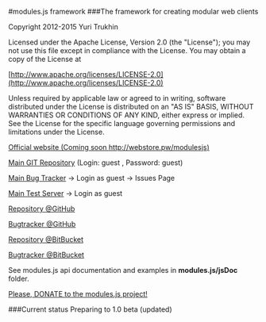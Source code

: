 #modules.js framework
###The framework for creating modular web clients

Copyright 2012-2015 Yuri Trukhin

Licensed under the Apache License, Version 2.0 (the "License");
you may not use this file except in compliance with the License.
You may obtain a copy of the License at

[http://www.apache.org/licenses/LICENSE-2.0](http://www.apache.org/licenses/LICENSE-2.0)

Unless required by applicable law or agreed to in writing, software
distributed under the License is distributed on an "AS IS" BASIS,
WITHOUT WARRANTIES OR CONDITIONS OF ANY KIND, either express or implied.
See the License for the specific language governing permissions and
limitations under the License.

[Official website (Coming soon http://webstore.pw/modulesjs)](http://webstore.pw/modulesjs)

[Main GIT Repository](http://alm.geo4geo.com/gitblit/summary/modules.js.git) (Login: guest , Password: guest)

[Main Bug Tracker](http://alm.geo4geo.com/youtrack) -> Login as guest -> Issues Page

[Main Test Server](http://alm.geo4geo.com/teamcity) -> Login as guest

[Repository @GitHub](https://github.com/trukhinyuri/modules.js)

[Bugtracker @GitHub](https://github.com/trukhinyuri/modules.js/issues?state=open")

[Repository @BitBucket](https://bitbucket.org/trukhinyuri/modules.js)

[Bugtracker @BitBucket](https://bitbucket.org/trukhinyuri/modules.js/issues?status=new&status=open)

See modules.js api documentation and examples in **modules.js/jsDoc** folder.

[Please, DONATE to the modules.js project!](https://www.paypal.com/cgi-bin/webscr?cmd=_s-xclick&hosted_button_id=CFZMK8KLFSJC4)

###Current status
Preparing to 1.0 beta (updated)
